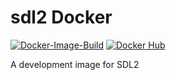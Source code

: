 # sdl2 Docker

[![Docker-Image-Build](https://github.com/tsuki-superior/sdl2-docker/actions/workflows/docker-image.yml/badge.svg)](https://github.com/tsuki-superior/sdl2-docker/actions/workflows/docker-image.yml)
[![Docker Hub](https://badgen.net/docker/pulls/tsukisuperior/sdl2-docker)](https://hub.docker.com/repository/docker/tsukisuperior/sdl2-docker)

 A development image for SDL2 
